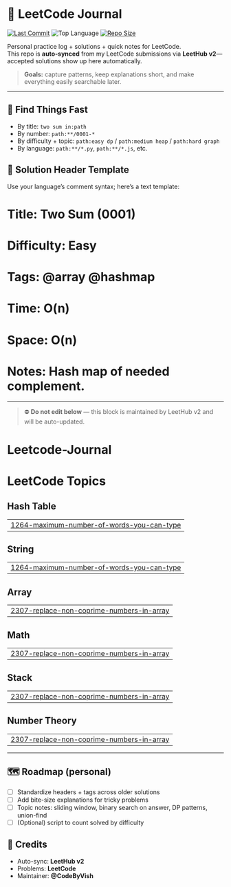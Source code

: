 # 🧠 LeetCode Journal

[![Last Commit](https://img.shields.io/github/last-commit/CodeByVish/Leetcode-Journal?style=flat-square)](./)
![Top Language](https://img.shields.io/github/languages/top/CodeByVish/Leetcode-Journal?style=flat-square)
[![Repo Size](https://img.shields.io/github/repo-size/CodeByVish/Leetcode-Journal?style=flat-square)](./)

Personal practice log + solutions + quick notes for LeetCode.  
This repo is **auto-synced** from my LeetCode submissions via **LeetHub v2**—accepted solutions show up here automatically.

> **Goals:** capture patterns, keep explanations short, and make everything easily searchable later.

---

## 🔎 Find Things Fast

- By title: `two sum in:path`
- By number: `path:**/0001-*`
- By difficulty + topic: `path:easy dp` / `path:medium heap` / `path:hard graph`
- By language: `path:**/*.py`, `path:**/*.js`, etc.

## 🧩 Solution Header Template

Use your language’s comment syntax; here’s a text template:

# Title: Two Sum (0001)
# Difficulty: Easy
# Tags: @array @hashmap
# Time: O(n)
# Space: O(n)
# Notes: Hash map of needed complement.


---

> ⛔ **Do not edit below** — this block is maintained by LeetHub v2 and will be auto-updated.

# Leetcode-Journal
<!---LeetCode Topics Start-->
# LeetCode Topics
## Hash Table
|  |
| ------- |
| [1264-maximum-number-of-words-you-can-type](https://github.com/CodeByVish/Leetcode-Journal/tree/master/1264-maximum-number-of-words-you-can-type) |
## String
|  |
| ------- |
| [1264-maximum-number-of-words-you-can-type](https://github.com/CodeByVish/Leetcode-Journal/tree/master/1264-maximum-number-of-words-you-can-type) |
## Array
|  |
| ------- |
| [2307-replace-non-coprime-numbers-in-array](https://github.com/CodeByVish/Leetcode-Journal/tree/master/2307-replace-non-coprime-numbers-in-array) |
## Math
|  |
| ------- |
| [2307-replace-non-coprime-numbers-in-array](https://github.com/CodeByVish/Leetcode-Journal/tree/master/2307-replace-non-coprime-numbers-in-array) |
## Stack
|  |
| ------- |
| [2307-replace-non-coprime-numbers-in-array](https://github.com/CodeByVish/Leetcode-Journal/tree/master/2307-replace-non-coprime-numbers-in-array) |
## Number Theory
|  |
| ------- |
| [2307-replace-non-coprime-numbers-in-array](https://github.com/CodeByVish/Leetcode-Journal/tree/master/2307-replace-non-coprime-numbers-in-array) |
<!---LeetCode Topics End-->

---

## 🗺️ Roadmap (personal)

- [ ] Standardize headers + tags across older solutions
- [ ] Add bite-size explanations for tricky problems
- [ ] Topic notes: sliding window, binary search on answer, DP patterns, union-find
- [ ] (Optional) script to count solved by difficulty

## 🙌 Credits

- Auto-sync: **LeetHub v2**
- Problems: **LeetCode**
- Maintainer: **@CodeByVish**
